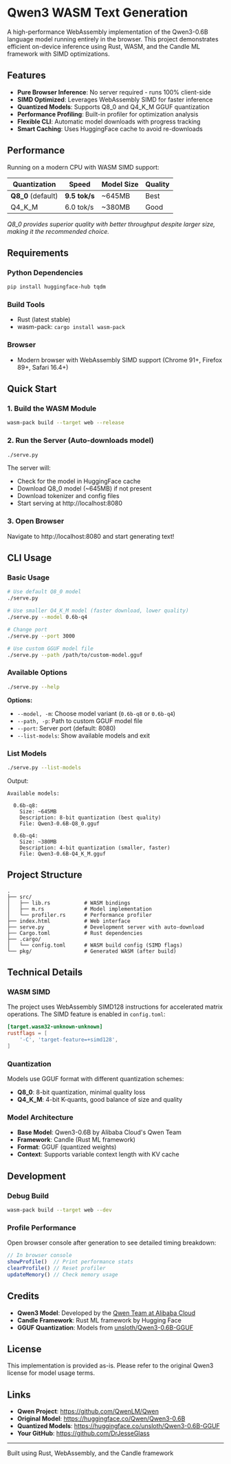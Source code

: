# Qwen3 WASM Text Generation

A high-performance WebAssembly implementation of the Qwen3-0.6B language model running entirely in the browser. This project demonstrates efficient on-device inference using Rust, WASM, and the Candle ML framework with SIMD optimizations.

## Features

- **Pure Browser Inference**: No server required - runs 100% client-side
- **SIMD Optimized**: Leverages WebAssembly SIMD for faster inference
- **Quantized Models**: Supports Q8_0 and Q4_K_M GGUF quantization
- **Performance Profiling**: Built-in profiler for optimization analysis
- **Flexible CLI**: Automatic model downloads with progress tracking
- **Smart Caching**: Uses HuggingFace cache to avoid re-downloads

## Performance

Running on a modern CPU with WASM SIMD support:

| Quantization | Speed | Model Size | Quality |
|--------------|-------|------------|---------|
| **Q8_0** (default) | **9.5 tok/s** | ~645MB | Best |
| Q4_K_M | 6.0 tok/s | ~380MB | Good |

*Q8_0 provides superior quality with better throughput despite larger size, making it the recommended choice.*

## Requirements
### Python Dependencies
```bash
pip install huggingface-hub tqdm
```

### Build Tools
- Rust (latest stable)
- wasm-pack: `cargo install wasm-pack`

### Browser
- Modern browser with WebAssembly SIMD support (Chrome 91+, Firefox 89+, Safari 16.4+)

## Quick Start

### 1. Build the WASM Module
```bash
wasm-pack build --target web --release
```

### 2. Run the Server (Auto-downloads model)
```bash
./serve.py
```

The server will:
- Check for the model in HuggingFace cache
- Download Q8_0 model (~645MB) if not present
- Download tokenizer and config files
- Start serving at http://localhost:8080

### 3. Open Browser
Navigate to http://localhost:8080 and start generating text!

## CLI Usage

### Basic Usage
```bash
# Use default Q8_0 model
./serve.py

# Use smaller Q4_K_M model (faster download, lower quality)
./serve.py --model 0.6b-q4

# Change port
./serve.py --port 3000

# Use custom GGUF model file
./serve.py --path /path/to/custom-model.gguf
```

### Available Options
```bash
./serve.py --help
```

**Options:**
- `--model, -m`: Choose model variant (`0.6b-q8` or `0.6b-q4`)
- `--path, -p`: Path to custom GGUF model file
- `--port`: Server port (default: 8080)
- `--list-models`: Show available models and exit

### List Models
```bash
./serve.py --list-models
```

Output:
```
Available models:

  0.6b-q8:
    Size: ~645MB
    Description: 8-bit quantization (best quality)
    File: Qwen3-0.6B-Q8_0.gguf

  0.6b-q4:
    Size: ~380MB
    Description: 4-bit quantization (smaller, faster)
    File: Qwen3-0.6B-Q4_K_M.gguf
```

## Project Structure
```
.
├── src/
│   ├── lib.rs           # WASM bindings
│   ├── m.rs             # Model implementation
│   └── profiler.rs      # Performance profiler
├── index.html           # Web interface
├── serve.py             # Development server with auto-download
├── Cargo.toml           # Rust dependencies
├── .cargo/
│   └── config.toml      # WASM build config (SIMD flags)
└── pkg/                 # Generated WASM (after build)
```

## Technical Details

### WASM SIMD
The project uses WebAssembly SIMD128 instructions for accelerated matrix operations. The SIMD feature is enabled in `config.toml`:
```toml
[target.wasm32-unknown-unknown]
rustflags = [
    '-C', 'target-feature=+simd128',
]
```

### Quantization
Models use GGUF format with different quantization schemes:
- **Q8_0**: 8-bit quantization, minimal quality loss
- **Q4_K_M**: 4-bit K-quants, good balance of size and quality

### Model Architecture
- **Base Model**: Qwen3-0.6B by Alibaba Cloud's Qwen Team
- **Framework**: Candle (Rust ML framework)
- **Format**: GGUF (quantized weights)
- **Context**: Supports variable context length with KV cache

## Development

### Debug Build
```bash
wasm-pack build --target web --dev
```

### Profile Performance
Open browser console after generation to see detailed timing breakdown:
```javascript
// In browser console
showProfile()  // Print performance stats
clearProfile() // Reset profiler
updateMemory() // Check memory usage
```

## Credits

- **Qwen3 Model**: Developed by the [Qwen Team at Alibaba Cloud](https://github.com/QwenLM/Qwen)
- **Candle Framework**: Rust ML framework by Hugging Face
- **GGUF Quantization**: Models from [unsloth/Qwen3-0.6B-GGUF](https://huggingface.co/unsloth/Qwen3-0.6B-GGUF)

## License

This implementation is provided as-is. Please refer to the original Qwen3 license for model usage terms.

## Links

- **Qwen Project**: https://github.com/QwenLM/Qwen
- **Original Model**: https://huggingface.co/Qwen/Qwen3-0.6B
- **Quantized Models**: https://huggingface.co/unsloth/Qwen3-0.6B-GGUF
- **Your GitHub**: https://github.com/DrJesseGlass

---

Built using Rust, WebAssembly, and the Candle framework